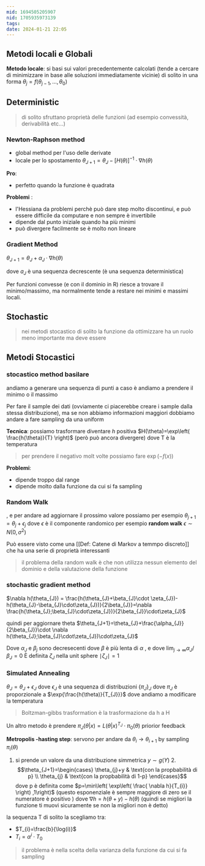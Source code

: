```yaml
---
mid: 1694505205907
nid: 1705935973139
tags: 
date: 2024-01-21 22:05
---
```


## Metodi locali e Globali

**Metodo locale**: si basi sui valori precedentemente calcolati (tende a cercare di minimizzare in base alle soluzioni immediatamente vicinie) di solito in una forma $\theta_{j}=f(\theta_{j-1},\dots,\theta_{0})$

## Deterministic

> di solito sfruttano proprietà delle funzioni (ad esempio convessità, derivabilità etc...)

### Newton-Raphson method
- global method per l'uso delle derivate
- locale per lo spostamento
$\theta_{J+1}=\theta_{J}-[H(\theta)]^{-1}\cdot \nabla h(\theta)$

**Pro**:
- perfetto quando la funzione è quadrata

**Problemi** :
- l'Hessiana da problemi perchè può dare step molto discontinui, e può essere difficile da computare e non sempre è invertibile
- dipende dal punto iniziale quando ha più minimi
- può divergere facilmente se è molto non lineare

### Gradient Method
$\theta_{J+1}=\theta_J+ \alpha_{J}\cdot \nabla h(\theta)$

dove $a_{J}$ è una sequenza decrescente (è una sequenza deterministica)

Per funzioni convesse (e con il dominio in R) riesce a trovare il minimo/massimo, ma normalmente tende a restare nei minimi e massimi locali.

## Stochastic

> nei metodi stocastico di solito la funzione da ottimizzare ha un ruolo meno importante ma deve essere 


## Metodi Stocastici

### stocastico method basilare 

andiamo a generare una sequenza di punti a caso è andiamo a prendere il minimo o il massimo 

Per fare il sample dei dati (ovviamente ci piacerebbe creare i sample dalla stessa distribuzione), ma se non abbiamo informazioni maggiori dobbiamo andare a fare sampling da una uniform

**Tecnica**: possiamo trasformare diventare $h$ positiva $H(\theta)=\exp\left( \frac{h(\theta)}{T} \right)$ (però può ancora divergere) dove T è la temperatura

> per prendere il negativo molt volte possiamo fare $\exp{(-f(x))}$

**Problemi**:
- dipende troppo dal range 
- dipende molto dalla funzione da cui si fa sampling

### Random Walk

, e per andare ad aggiornare il prossimo valore possiamo per esempio $\theta_{j+1}=\theta_{j}+\epsilon_{j}$ dove $\epsilon$ è il componente randomico per esempio **random walk** $\epsilon \sim N(0,\sigma^{2})$

Può essere visto come una [[Def: Catene di Markov a temmpo discreto]]  che ha una serie di proprietà interessanti

> il problema della random walk è che non utilizza nessun elemento del dominio e della valutazione della funzione

### stochastic gradient method

$\nabla h(\theta_{J}) = \frac{h(\theta_{J}+\beta_{J}\cdot \zeta_{J})-h(\theta_{J}-\beta_{J}\cdot\zeta_{J})}{2\beta_{J}}=\nabla \frac{h(\theta_{J};\beta_{J}\cdot\zeta_{J})}{2\beta_{J}}\cdot\zeta_{J}$  

quindi per aggiornare theta $\theta_{J+1}=\theta_{J}+\frac{\alpha_{J}}{2\beta_{J}}\cdot \nabla h(\theta_{J};\beta_{J}\cdot\zeta_{J})\cdot\zeta_{J}$

Dove $\alpha_{J}$ e $\beta_{j}$ sono decresecenti dove $\beta$ è più lenta di $\alpha$ , e dove $\lim_{ j \to \infty }\alpha_{J}/\beta_{J}=0$ 
È definita $\zeta_{J}$  nella unit sphere $\mid\zeta_{J}\mid=1$


### Simulated Annealing


$\theta_{J}=\theta_{J}+\epsilon_{J}$ dove $\epsilon_{J}$ è una sequenza di distribuzioni $\{\pi_{J}\}_{J}$ dove $\pi_{J}$ è proporzionale a $\exp{\frac{h(\theta)}{T_{J}}}$ dove andiamo a modificare la temperatura

> Boltzman-gibbs trasformation è la trasformazione da h a H


Un altro metodo è prendere $\pi_{J}(\theta|x)=L(\theta|x)^{T_{J}}\cdot \pi_{0}(\theta)$ priorior feedback


**Metropolis -hasting step**: servono per andare da $\theta_{i}\to \theta_{i+1}$ by sampling $\pi_{i}(\theta)$
1. si prende un valore da una distribuzione simmetrica $y\sim g(Y)$ 2. $$\theta_{J+1}=\begin{cases} \theta_{j}+y  & \text{con la propbabilità di p}  \\ \theta_{j} & \text{con la propbabilità di 1-p} \end{cases}$$ dove p è definita come $p=\min\left( \exp\left(  \frac{ \nabla h}{T_{i}} \right) ,1\right)$ (questo esponenziale è sempre maggiore di zero se il numeratore è positivo ) dove $\nabla h= h(\theta+y)-h(\theta)$ (quindi se migliori la funzione ti muovi sicuramente se non la migliori non è detto)

la sequenza T di solito la scegliamo tra:
- $T_{i}=\frac{b}{\log(i)}$
- $T_{i}=\alpha^{i}\cdot T_{0}$


> il problema è nella scelta della varianza della funzione da cui si fa sampling